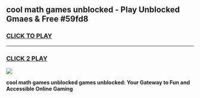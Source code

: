 
## cool math games unblocked - Play Unblocked Gmaes & Free #59fd8
<h3>
<a href="https://premium.freeplayer.one?title=cool_math_games_unblocked&ref=03M">CLICK TO PLAY</a></h3>
<hr>

<h3>
<a href="https://premium.freeplayer.one?title=cool_math_games_unblocked&ref=03M">CLICK 2 PLAY</a>
  
</h3>

<a href="https://premium.freeplayer.one?title=cool_math_games_unblocked&ref=03M"><img src="https://clearcache.store/games.png"></a>


**cool math games unblocked games unblocked: Your Gateway to Fun and Accessible Online Gaming**

